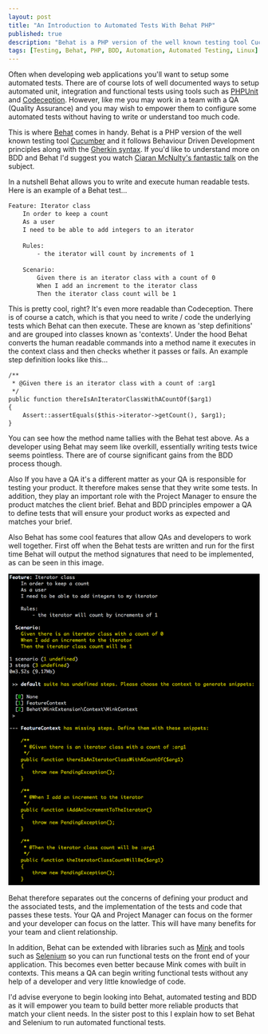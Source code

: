 ```yaml
---
layout: post
title: "An Introduction to Automated Tests With Behat PHP"
published: true
description: "Behat is a PHP version of the well known testing tool Cucumber and it follows Behaviour Driven Development principles along with the Gherkin syntax."
tags: [Testing, Behat, PHP, BDD, Automation, Automated Testing, Linux]
---
```

Often when developing web applications you'll want to setup some automated tests. There are of course lots of well documented ways to setup automated unit, integration and functional tests using tools such as [PHPUnit](https://phpunit.de/) and [Codeception](http://codeception.com/). However, like me you may work in a team with a QA (Quality Assurance) and you may wish to empower them to configure some automated tests without having to write or understand too much code.

This is where [Behat](http://behat.org/en/latest/) comes in handy. Behat is a PHP version of the well known testing tool [Cucumber](https://cucumber.io/docs#cucumber-implementations) and it follows Behaviour Driven Development principles along with the [Gherkin syntax](https://github.com/cucumber/cucumber/wiki/Gherkin). If you'd like to understand more on BDD and Behat I'd suggest you watch [Ciaran McNulty's fantastic talk](https://www.youtube.com/watch?v=83GbyDpJDI4) on the subject.

In a nutshell Behat allows you to write and execute human readable tests. Here is an example of a Behat test...

```
Feature: Iterator class
    In order to keep a count
    As a user
    I need to be able to add integers to an iterator

    Rules:
        - the iterator will count by increments of 1

    Scenario:
        Given there is an iterator class with a count of 0
        When I add an increment to the iterator class
        Then the iterator class count will be 1
```  

This is pretty cool, right? It's even more readable than Codeception. There is of course a catch, which is that you need to write / code the underlying tests which Behat can then execute. These are known as 'step definitions' and are grouped into classes known as 'contexts'. Under the hood Behat converts the human readable commands into a method name it executes in the context class and then checks whether it passes or fails. An example step definition looks like this...

```
/**
 * @Given there is an iterator class with a count of :arg1
 */
public function thereIsAnIteratorClassWithACountOf($arg1)
{
    Assert::assertEquals($this->iterator->getCount(), $arg1);
}
```

You can see how the method name tallies with the Behat test above. As a developer using Behat may seem like overkill, essentially writing tests twice seems pointless. There are of course significant gains from the BDD process though.

Also If you have a QA it's a different matter as your QA is responsible for testing your product. It therefore makes sense that they write some tests. In addition, they play an important role with the Project Manager to ensure the product matches the client brief. Behat and BDD principles empower a QA to define tests that will ensure your product works as expected and matches your brief.

Also Behat has some cool features that allow QAs and developers to work well together. First off when the Behat tests are written and run for the first time Behat will output the method signatures that need to be implemented, as can be seen in this image.

![Behat Auto Signatures Output](/assets/img/behat-methods.png)

Behat therefore separates out the concerns of defining your product and the associated tests, and the implementation of the tests and code that passes these tests. Your QA and Project Manager can focus on the former and your developer can focus on the latter. This will have many benefits for your team and client relationship.

In addition, Behat can be extended with libraries such as [Mink](https://packagist.org/packages/behat/mink) and tools such as [Selenium](http://www.seleniumhq.org/) so you can run functional tests on the front end of your application. This becomes even better because Mink comes with built in contexts. This means a QA can begin writing functional tests without any help of a developer and very little knowledge of code.

I'd advise everyone to begin looking into Behat, automated testing and BDD as it will empower you team to build better more reliable products that match your client needs. In the sister post to this I explain how to set Behat and Selenium to run automated functional tests.  
